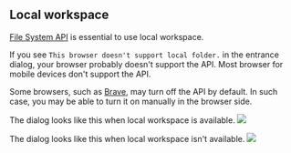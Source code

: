 ## Local workspace
[File System API](https://developer.mozilla.org/en-US/docs/Web/API/File_System_API) is essential to use local workspace.

If you see `This browser doesn't support local folder.` in the entrance dialog, your browser probably doesn't support the API. Most browser for mobile devices don't support the API.

Some browsers, such as [Brave](https://brave.com/), may turn off the API by default. In such case, you may be able to turn it on manually in the browser side.

The dialog looks like this when local workspace is available.
![](/assets/workspace-local-on.png)

The dialog looks like this when local workspace isn't available.
![](/assets/workspace-local-off.png)

